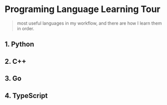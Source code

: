 # Programing Language Learning Tour

> most useful languages in my workflow, and there are how I learn them in order.

## 1. Python



## 2. C++



## 3. Go



## 4. TypeScript

